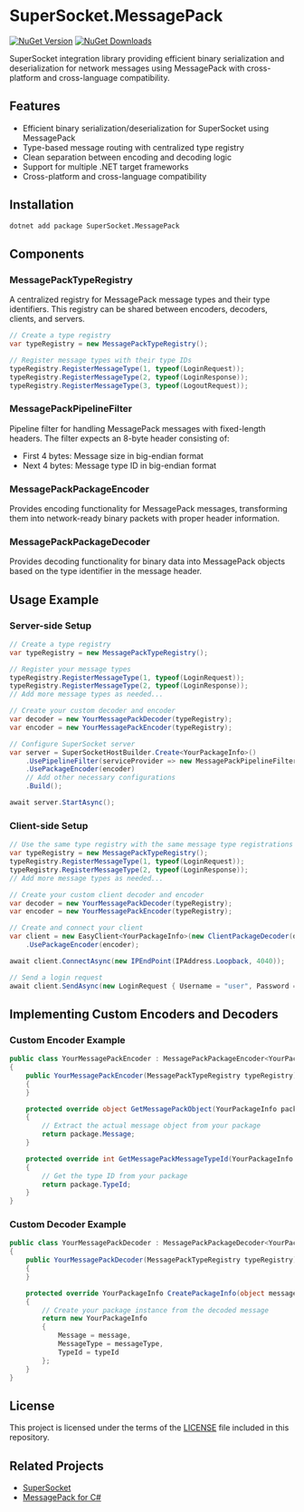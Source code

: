 # SuperSocket.MessagePack

[![NuGet Version](https://img.shields.io/nuget/v/SuperSocket.MessagePack.svg?style=flat)](https://www.nuget.org/packages/SuperSocket.MessagePack/)
[![NuGet Downloads](https://img.shields.io/nuget/dt/SuperSocket.MessagePack.svg?style=flat)](https://www.nuget.org/packages/SuperSocket.MessagePack/)

SuperSocket integration library providing efficient binary serialization and deserialization for network messages using MessagePack with cross-platform and cross-language compatibility.

## Features

- Efficient binary serialization/deserialization for SuperSocket using MessagePack
- Type-based message routing with centralized type registry
- Clean separation between encoding and decoding logic
- Support for multiple .NET target frameworks
- Cross-platform and cross-language compatibility

## Installation

```bash
dotnet add package SuperSocket.MessagePack
```

## Components

### MessagePackTypeRegistry

A centralized registry for MessagePack message types and their type identifiers. This registry can be shared between encoders, decoders, clients, and servers.

```csharp
// Create a type registry
var typeRegistry = new MessagePackTypeRegistry();

// Register message types with their type IDs
typeRegistry.RegisterMessageType(1, typeof(LoginRequest));
typeRegistry.RegisterMessageType(2, typeof(LoginResponse));
typeRegistry.RegisterMessageType(3, typeof(LogoutRequest));
```

### MessagePackPipelineFilter

Pipeline filter for handling MessagePack messages with fixed-length headers. The filter expects an 8-byte header consisting of:
- First 4 bytes: Message size in big-endian format
- Next 4 bytes: Message type ID in big-endian format

### MessagePackPackageEncoder

Provides encoding functionality for MessagePack messages, transforming them into network-ready binary packets with proper header information.

### MessagePackPackageDecoder

Provides decoding functionality for binary data into MessagePack objects based on the type identifier in the message header.

## Usage Example

### Server-side Setup

```csharp
// Create a type registry
var typeRegistry = new MessagePackTypeRegistry();

// Register your message types
typeRegistry.RegisterMessageType(1, typeof(LoginRequest));
typeRegistry.RegisterMessageType(2, typeof(LoginResponse));
// Add more message types as needed...

// Create your custom decoder and encoder
var decoder = new YourMessagePackDecoder(typeRegistry);
var encoder = new YourMessagePackEncoder(typeRegistry);

// Configure SuperSocket server
var server = SuperSocketHostBuilder.Create<YourPackageInfo>()
    .UsePipelineFilter(serviceProvider => new MessagePackPipelineFilter<YourPackageInfo>(decoder))
    .UsePackageEncoder(encoder)
    // Add other necessary configurations
    .Build();

await server.StartAsync();
```

### Client-side Setup

```csharp
// Use the same type registry with the same message type registrations as the server
var typeRegistry = new MessagePackTypeRegistry();
typeRegistry.RegisterMessageType(1, typeof(LoginRequest));
typeRegistry.RegisterMessageType(2, typeof(LoginResponse));
// Add more message types as needed...

// Create your custom client decoder and encoder
var decoder = new YourMessagePackDecoder(typeRegistry);
var encoder = new YourMessagePackEncoder(typeRegistry);

// Create and connect your client
var client = new EasyClient<YourPackageInfo>(new ClientPackageDecoder(decoder))
    .UsePackageEncoder(encoder);

await client.ConnectAsync(new IPEndPoint(IPAddress.Loopback, 4040));

// Send a login request
await client.SendAsync(new LoginRequest { Username = "user", Password = "pwd" });
```

## Implementing Custom Encoders and Decoders

### Custom Encoder Example

```csharp
public class YourMessagePackEncoder : MessagePackPackageEncoder<YourPackageInfo>
{
    public YourMessagePackEncoder(MessagePackTypeRegistry typeRegistry) : base(typeRegistry)
    {
    }

    protected override object GetMessagePackObject(YourPackageInfo package)
    {
        // Extract the actual message object from your package
        return package.Message;
    }

    protected override int GetMessagePackMessageTypeId(YourPackageInfo package)
    {
        // Get the type ID from your package
        return package.TypeId;
    }
}
```

### Custom Decoder Example

```csharp
public class YourMessagePackDecoder : MessagePackPackageDecoder<YourPackageInfo>
{
    public YourMessagePackDecoder(MessagePackTypeRegistry typeRegistry) : base(typeRegistry)
    {
    }

    protected override YourPackageInfo CreatePackageInfo(object message, Type messageType, int typeId)
    {
        // Create your package instance from the decoded message
        return new YourPackageInfo
        {
            Message = message,
            MessageType = messageType,
            TypeId = typeId
        };
    }
}
```

## License

This project is licensed under the terms of the [LICENSE](LICENSE) file included in this repository.

## Related Projects

- [SuperSocket](https://github.com/kerryjiang/SuperSocket)
- [MessagePack for C#](https://github.com/MessagePack-CSharp/MessagePack-CSharp)